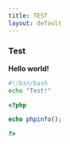 ```yaml
---
title: TEST
layout: default
---
```


### Test

**Hello world!**

```bash
#!/bin/bash
echo "Test!"
```

```php
<?php

echo phpinfo();

?>
```

